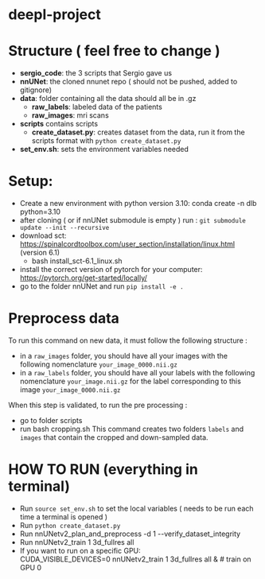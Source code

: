 # deepl-project

# Structure ( feel free to change )
* **sergio_code**: the 3 scripts that Sergio gave us
* **nnUNet**: the cloned nnunet repo ( should not be pushed, added to gitignore)
* **data**: folder containing all the data should all be in .gz
    * **raw_labels**: labeled data of the patients
    * **raw_images**: mri scans 
* **scripts** contains scripts
    * **create_dataset.py**: creates dataset from the data, run it from the scripts format with `python create_dataset.py`
* **set_env.sh**: sets the environment variables needed

# Setup:
* Create a new environment with python version 3.10: conda create -n dlb python=3.10
* after cloning ( or if nnUNet submodule is empty ) run : `git submodule update --init --recursive`
* download sct: https://spinalcordtoolbox.com/user_section/installation/linux.html (version 6.1)
    * bash install_sct-6.1_linux.sh
* install the correct version of pytorch for your computer: https://pytorch.org/get-started/locally/
* go to the folder nnUNet and run `pip install -e .`

# Preprocess data
To run this command on new data, it must follow the following structure : 
* in a `raw_images` folder, you should have all your images with the following nomenclature `your_image_0000.nii.gz` 
* in a `raw_labels` folder, you should have all your labels with the following nomenclature `your_image.nii.gz` for the label corresponding to this image `your_image_0000.nii.gz` 

When this step is validated, to run the pre processing :
* go to folder scripts
* run bash cropping.sh
This command creates two folders `labels` and `images` that contain the cropped and down-sampled data.

# HOW TO RUN (everything in terminal)
* Run `source set_env.sh` to set the local variables ( needs to be run each time a terminal is opened )
* Run `python create_dataset.py`
* Run nnUNetv2_plan_and_preprocess -d 1 --verify_dataset_integrity
* Run nnUNetv2_train 1 3d_fullres all  
* If you want to run on a specific GPU:    
     CUDA_VISIBLE_DEVICES=0 nnUNetv2_train 1 3d_fullres all & # train on GPU 0

